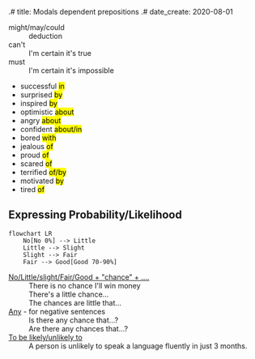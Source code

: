 .# title: Modals dependent prepositions
.# date_create: 2020-08-01

<dl>
<dt>might/may/could
<dd>deduction

<dt>can't
<dd>I'm certain it's true

<dt>must
<dd>I'm certain it's impossible
</dl>

- successful <mark>in</mark>
- surprised <mark>by</mark>
- inspired <mark>by</mark>
- optimistic <mark>about</mark>
- angry <mark>about</mark>
- confident <mark>about/in</mark>
- bored <mark>with</mark>
- jealous <mark>of</mark>
- proud <mark>of</mark>
- scared <mark>of</mark>
- terrified <mark>of/by</mark>
- motivated <mark>by</mark>
- tired <mark>of</mark>


## Expressing Probability/Likelihood

```mermaid
flowchart LR
	No[No 0%] --> Little
	Little --> Slight
	Slight --> Fair
	Fair --> Good[Good 70-90%]
```

<dl>
<dt><u>No/Little/slight/Fair/Good + "chance" + ....</u>
<dd>There is no chance I'll win money
<dd>There's a little chance...
<dd>The chances are little that...

<dt><u>Any</u> - for negative sentences
<dd>Is there any chance that...?
<dd>Are there any chances that...?

<dt><u>To be likely/unlikely to</u>
<dd>A person is unlikely to speak a language fluently in just 3 months.
</dl>
